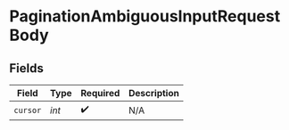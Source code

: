 # PaginationAmbiguousInputRequestBody


## Fields

| Field              | Type               | Required           | Description        |
| ------------------ | ------------------ | ------------------ | ------------------ |
| `cursor`           | *int*              | :heavy_check_mark: | N/A                |